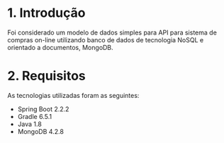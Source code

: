 # 1. Introdução

Foi considerado um modelo de dados simples para API para sistema de compras on-line utilizando banco de dados de 
tecnologia NoSQL e orientado a documentos, MongoDB.

# 2. Requisitos
As tecnologias utilizadas foram as seguintes:
* Spring Boot 2.2.2
* Gradle 6.5.1
* Java 1.8
* MongoDB 4.2.8